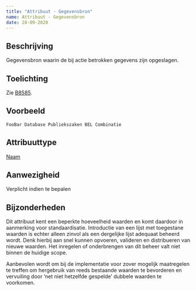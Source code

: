 ```yaml
---
title: "Attribuut - Gegevensbron"
name: Attribuut - Gegevensbron
date: 28-09-2020
---
```


## Beschrijving
Gegevensbron waarin de bij actie betrokken gegevens zijn opgeslagen.

## Toelichting
Zie [B8585](../../achtergronddocumentatie/ontwerp/artefacten/8585.md).

## Voorbeeld
`FooBar Database Publiekszaken BEL Combinatie`

## Attribuuttype
[Naam](../attribuuttypen/Naam.md)

## Aanwezigheid
Verplicht indien te bepalen

## Bijzonderheden
Dit attribuut kent een beperkte hoeveelheid waarden en komt daardoor in aanmerking voor standaardisatie. Introductie van een lijst met toegestane waarden is echter alleen zinvol als een dergelijke lijst adequaat beheerd wordt. Denk hierbij aan snel kunnen opvoeren, valideren en distribueren van nieuwe waarden. Het inregelen of onderbrengen van dit beheer valt niet binnen de huidige scope.

Aanbevolen wordt om bij de implementatie voor zover mogelijk maatregelen te treffen om hergebruik van reeds bestaande waarden te bevorderen en vervuiling door ‘net niet hetzelfde gespelde’ dubbele waarden te voorkomen.
